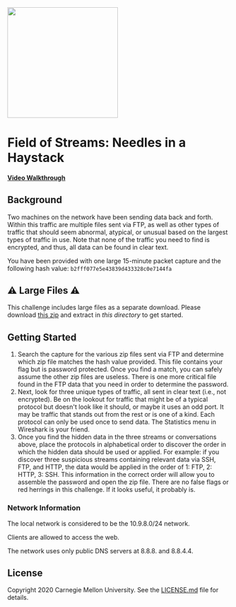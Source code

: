 <img src="../../logo.png" height="250px">

# Field of Streams: Needles in a Haystack
#### <a href="https://www.youtube.com/watch?v=91lqd8bFcgI&list=PLSNlEg26NNpyjtUujhwW16SkJbuE9Pppe&index=28">Video Walkthrough</a>

## Background
Two machines on the network have been sending data back and forth. Within this traffic are multiple files sent via FTP, as well as other types of traffic that should seem abnormal, atypical, or unusual based on the largest types of traffic in use. Note that none of the traffic you need to find is encrypted, and thus, all data can be found in clear text.

You have been provided with one large 15-minute packet capture and the following hash value:
`b2fff077e5e43839d433328c0e7144fa`

## ⚠️ Large Files ⚠️
This challenge includes large files as a separate download. Please download
[this zip](https://cisaprescup.blob.core.usgovcloudapi.net/prescup19/individual-round3-02-largefiles.zip)
and extract in _this directory_ to get started.

## Getting Started

1. Search the capture for the various zip files sent via FTP and determine which zip file matches the hash value provided. This file contains your flag but is password protected. Once you find a match, you can safely assume the other zip files are useless. There is one more critical file found in the FTP data that you need in order to determine the password.
2. Next, look for three unique types of traffic, all sent in clear text (i.e., not encrypted). Be on the lookout for traffic that might be of a typical protocol but doesn't look like it should, or maybe it uses an odd port. It may be traffic that stands out from the rest or is one of a kind. Each protocol can only be used once to send data. The Statistics menu in Wireshark is your friend.
3. Once you find the hidden data in the three streams or conversations above, place the protocols in alphabetical order to discover the order in which the hidden data should be used or applied. For example: if you discover three suspicious streams containing relevant data via SSH, FTP, and HTTP, the data would be applied in the order of 1: FTP, 2: HTTP, 3: SSH. This information in the correct order will allow you to assemble the password and open the zip file.
There are no false flags or red herrings in this challenge. If it looks useful, it probably is.

### Network Information

The local network is considered to be the 10.9.8.0/24 network.

Clients are allowed to access the web.

The network uses only public DNS servers at 8.8.8. and 8.8.4.4.

## License
Copyright 2020 Carnegie Mellon University. See the [LICENSE.md](../../LICENSE.md) file for details.
